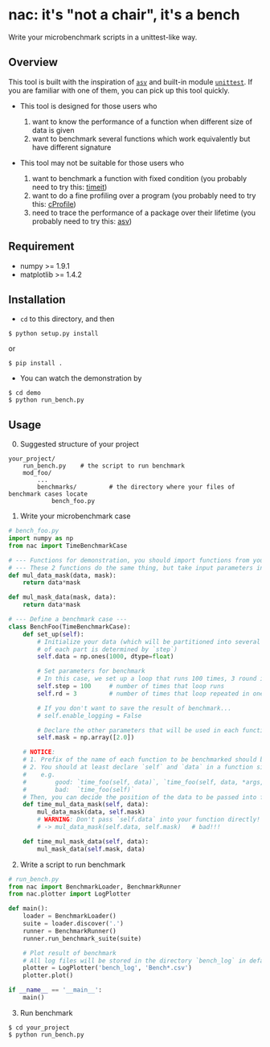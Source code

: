 # nac: it's "not a chair", it's a bench
Write your microbenchmark scripts in a unittest-like way.

## Overview
This tool is built with the inspiration of [`asv`][asv] and built-in module 
[`unittest`][unittest]. If you are familiar with one of them, you can pick up this 
tool quickly.

* This tool is designed for those users who
  1. want to know the performance of a function when different size of data is given
  2. want to benchmark several functions which work equivalently but have different 
     signature

* This tool may not be suitable for those users who
  1. want to benchmark a function with fixed condition
     (you probably need to try this: [timeit][timeit])
  2. want to do a fine profiling over a program
     (you probably need to try this: [cProfile][cProfile])
  3. need to trace the performance of a package over their lifetime
     (you probably need to try this: [asv][asv])

## Requirement
* numpy >= 1.9.1
* matplotlib >= 1.4.2

## Installation
* `cd` to this directory, and then
```shell
$ python setup.py install
```
  or
```shell
$ pip install .
```

* You can watch the demonstration by
```shell
$ cd demo
$ python run_bench.py
```

## Usage
0. Suggested structure of your project
```
your_project/
    run_bench.py    # the script to run benchmark
    mod_foo/
        ...
        benchmarks/         # the directory where your files of benchmark cases locate
            bench_foo.py
```

1. Write your microbenchmark case
```python
# bench_foo.py
import numpy as np
from nac import TimeBenchmarkCase

# --- Functions for demonstration, you should import functions from your module. ----
# --- These 2 functions do the same thing, but take input parameters in different order. ---
def mul_data_mask(data, mask):
    return data*mask

def mul_mask_data(mask, data):
    return data*mask

# --- Define a benchmark case ---
class BenchFoo(TimeBenchmarkCase):
    def set_up(self):
        # Initialize your data (which will be partitioned into several parts, and the size
        # of each part is determined by `step`)
        self.data = np.ones(1000, dtype=float)

        # Set parameters for benchmark
        # In this case, we set up a loop that runs 100 times, 3 round in each run.
        self.step = 100     # number of times that loop runs
        self.rd = 3         # number of times that loop repeated in one run

        # If you don't want to save the result of benchmark...
        # self.enable_logging = False

        # Declare the other parameters that will be used in each functions to be benchmarked
        self.mask = np.array([2.0])

    # NOTICE:
    # 1. Prefix of the name of each function to be benchmarked should be `time_`.
    # 2. You should at least declare `self` and `data` in a function signature.
    #    e.g.
    #        good: `time_foo(self, data)`, `time_foo(self, data, *args, **kwargs)`
    #        bad:  `time_foo(self)`
    # Then, you can decide the position of the data to be passed into function.
    def time_mul_data_mask(self, data):
        mul_data_mask(data, self.mask)
        # WARNING: Don't pass `self.data` into your function directly!
        # -> mul_data_mask(self.data, self.mask)   # bad!!!

    def time_mul_mask_data(self, data):
        mul_mask_data(self.mask, data)

```

2. Write a script to run benchmark
```python
# run_bench.py
from nac import BenchmarkLoader, BenchmarkRunner
from nac.plotter import LogPlotter

def main():
    loader = BenchmarkLoader()
    suite = loader.discover('.')
    runner = BenchmarkRunner()
    runner.run_benchmark_suite(suite)

    # Plot result of benchmark
    # All log files will be stored in the directory `bench_log` in default.
    plotter = LogPlotter('bench_log', 'Bench*.csv')
    plotter.plot()

if __name__ == '__main__':
    main()

```

3. Run benchmark
```shell
$ cd your_project
$ python run_bench.py
```

[asv]: https://github.com/airspeed-velocity/asv
[unittest]: https://docs.python.org/2/library/unittest.html
[timeit]: https://docs.python.org/2/library/timeit.html
[cProfile]: https://docs.python.org/2/library/profile.html

